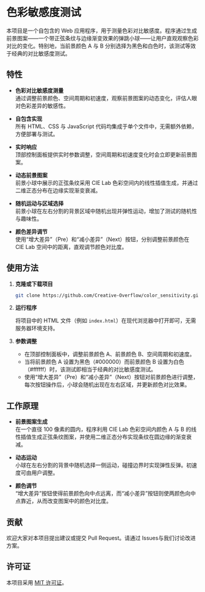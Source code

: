 # 色彩敏感度测试

本项目是一个自包含的 Web 应用程序，用于测量色彩对比敏感度。程序通过生成前景图案——一个带正弦条纹与边缘渐变效果的弹跳小球——让用户直观观察色彩对比的变化。特别地，当前景颜色 A 与 B 分别选择为黑色和白色时，该测试等效于经典的对比敏感度测试。

## 特性

- **色彩对比敏感度测量**  
  通过调整前景颜色、空间周期和初速度，观察前景图案的动态变化，评估人眼对色彩差异的敏感性。

- **自包含实现**  
  所有 HTML、CSS 与 JavaScript 代码均集成于单个文件中，无需额外依赖，方便部署与测试。

- **实时响应**  
  顶部控制面板提供实时参数调整，空间周期和初速度变化时会立即更新前景图案。

- **动态前景图案**  
  前景小球中展示的正弦条纹采用 CIE Lab 色彩空间内的线性插值生成，并通过二维正态分布在边缘实现渐变衰减。

- **随机运动与区域选择**  
  前景小球在左右分割的背景区域中随机出现并弹性运动，增加了测试的随机性与趣味性。

- **颜色差异调节**  
  使用“增大差异”（Pre）和“减小差异”（Next）按钮，分别调整前景颜色在 CIE Lab 空间中的距离，直观调节颜色对比度。

## 使用方法

1. **克隆或下载项目**

   ```bash
   git clone https://github.com/Creative-Overflow/color_sensitivity.git
   ```

2. **运行程序**

   将项目中的 HTML 文件（例如 `index.html`）在现代浏览器中打开即可，无需服务器环境支持。

3. **参数调整**

   - 在顶部控制面板中，调整前景颜色 A、前景颜色 B、空间周期和初速度。
   - 当将前景颜色 A 设置为黑色（#000000）而前景颜色 B 设置为白色（#ffffff）时，该测试即相当于经典的对比敏感度测试。
   - 使用“增大差异”（Pre）和“减小差异”（Next）按钮对前景颜色进行调整，每次按钮操作后，小球会随机出现在左右区域，并更新颜色对比效果。

## 工作原理

- **前景图案生成**  
  在一个直径 100 像素的圆内，程序利用 CIE Lab 色彩空间内颜色 A 与 B 的线性插值生成正弦条纹图案，并使用二维正态分布实现条纹在圆边缘的渐变衰减。

- **动态运动**  
  小球在左右分割的背景中随机选择一侧运动，碰撞边界时实现弹性反弹。初速度可由用户调整。

- **颜色调节**  
  “增大差异”按钮使得前景颜色向中点远离，而“减小差异”按钮则使两颜色向中点靠近，从而改变图案中的颜色对比度。


## 贡献

欢迎大家对本项目提出建议或提交 Pull Request。请通过 Issues与我们讨论改进方案。

## 许可证

本项目采用 [MIT 许可证](LICENSE)。
